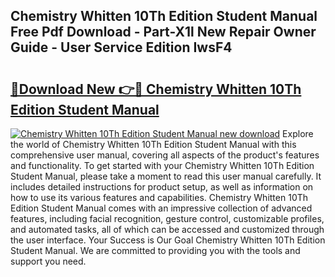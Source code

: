 ## Chemistry Whitten 10Th Edition Student Manual Free Pdf Download - Part-X1l New Repair Owner Guide - User Service Edition IwsF4

# <h2><a href="http://bc62639.oget.top/?id=Chemistry+Whitten+10Th+Edition+Student+Manual">🔗Download New 👉🔴 Chemistry Whitten 10Th Edition Student Manual</a></h2>

[![Chemistry Whitten 10Th Edition Student Manual new download](https://i.imgur.com/5g1atiW.png)](http://bc62639.oget.top/?id=Chemistry+Whitten+10Th+Edition+Student+Manual)
Explore the world of Chemistry Whitten 10Th Edition Student Manual with this comprehensive user manual, covering all aspects of the product's features and functionality. To get started with your Chemistry Whitten 10Th Edition Student Manual, please take a moment to read this user manual carefully. It includes detailed instructions for product setup, as well as information on how to use its various features and capabilities. Chemistry Whitten 10Th Edition Student Manual comes with an impressive collection of advanced features, including facial recognition, gesture control, customizable profiles, and automated tasks, all of which can be accessed and customized through the user interface. Your Success is Our Goal Chemistry Whitten 10Th Edition Student Manual. We are committed to providing you with the tools and support you need.
